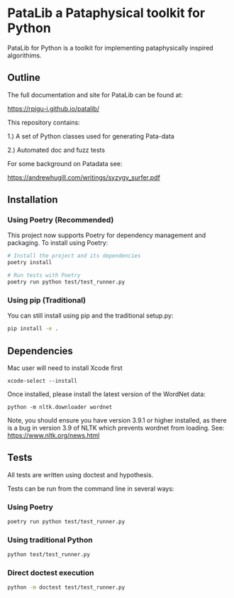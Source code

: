 # PataLib a Pataphysical toolkit for Python

PataLib for Python is a toolkit for implementing
pataphysically inspired algorithims.

## Outline

The full documentation and site for
PataLib can be found at:

https://rpigu-i.github.io/patalib/

This repository contains:

1.) A set of Python classes used for generating Pata-data

2.) Automated doc and fuzz tests

For some background on Patadata see:

https://andrewhugill.com/writings/syzygy_surfer.pdf

## Installation

### Using Poetry (Recommended)

This project now supports Poetry for dependency management and packaging. To install using Poetry:

```bash
# Install the project and its dependencies
poetry install

# Run tests with Poetry
poetry run python test/test_runner.py
```

### Using pip (Traditional)

You can still install using pip and the traditional setup.py:

```bash
pip install -e .
```

## Dependencies

Mac user will need to install Xcode first

```
xcode-select --install
```

Once installed, please install the latest version of the WordNet data:

```
python -m nltk.downloader wordnet
```

Note, you should ensure you have version 3.9.1 or higher installed, as there is a bug in version 3.9 of NLTK which prevents wordnet from loading. See: https://www.nltk.org/news.html

## Tests

All tests are written using doctest and hypothesis.

Tests can be run from the command line in several ways:

### Using Poetry
```bash
poetry run python test/test_runner.py
```

### Using traditional Python
```bash
python test/test_runner.py
```

### Direct doctest execution
```bash
python -m doctest test/test_runner.py 
```
